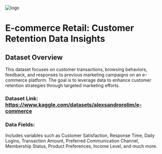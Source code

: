 ![logo](https://github.com/Mgit125/E-commerce-Retail/blob/main/z.png)

# E-commerce Retail: Customer Retention Data Insights

## Dataset Overview
This dataset focuses on customer transactions, browsing behaviors, feedback, and responses to previous marketing campaigns on an e-commerce platform. The goal is to leverage data to enhance customer retention strategies through targeted marketing efforts.

### Dataset Link: https://www.kaggle.com/datasets/alexsandrorolim/e-commerce
### Data Fields: 
Includes variables such as Customer Satisfaction, Response Time, Daily Logins, Transaction Amount, Preferred Communication Channel, Membership Status, Product Preferences, Income Level, and much more.
